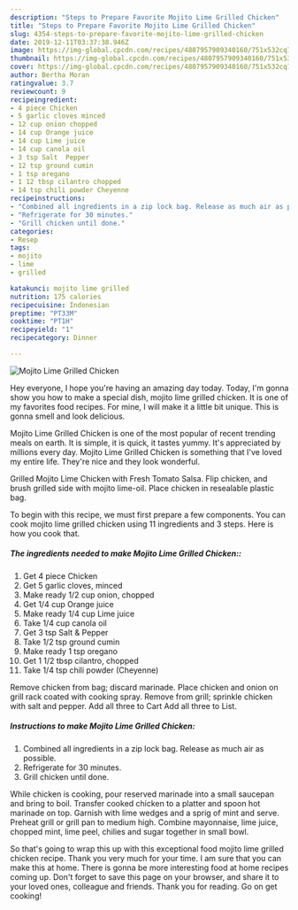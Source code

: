 ```yaml
---
description: "Steps to Prepare Favorite Mojito Lime Grilled Chicken"
title: "Steps to Prepare Favorite Mojito Lime Grilled Chicken"
slug: 4354-steps-to-prepare-favorite-mojito-lime-grilled-chicken
date: 2019-12-11T03:37:38.946Z
image: https://img-global.cpcdn.com/recipes/4807957909340160/751x532cq70/mojito-lime-grilled-chicken-recipe-main-photo.jpg
thumbnail: https://img-global.cpcdn.com/recipes/4807957909340160/751x532cq70/mojito-lime-grilled-chicken-recipe-main-photo.jpg
cover: https://img-global.cpcdn.com/recipes/4807957909340160/751x532cq70/mojito-lime-grilled-chicken-recipe-main-photo.jpg
author: Bertha Moran
ratingvalue: 3.7
reviewcount: 9
recipeingredient:
- 4 piece Chicken
- 5 garlic cloves minced
- 12 cup onion chopped
- 14 cup Orange juice
- 14 cup Lime juice
- 14 cup canola oil
- 3 tsp Salt  Pepper
- 12 tsp ground cumin
- 1 tsp oregano
- 1 12 tbsp cilantro chopped
- 14 tsp chili powder Cheyenne
recipeinstructions:
- "Combined all ingredients in a zip lock bag. Release as much air as possible."
- "Refrigerate for 30 minutes."
- "Grill chicken until done."
categories:
- Resep
tags:
- mojito
- lime
- grilled

katakunci: mojito lime grilled
nutrition: 175 calories
recipecuisine: Indonesian
preptime: "PT33M"
cooktime: "PT1H"
recipeyield: "1"
recipecategory: Dinner

---
```



![Mojito Lime Grilled Chicken](https://img-global.cpcdn.com/recipes/4807957909340160/751x532cq70/mojito-lime-grilled-chicken-recipe-main-photo.jpg)

Hey everyone, I hope you're having an amazing day today. Today, I'm gonna show you how to make a special dish, mojito lime grilled chicken. It is one of my favorites food recipes. For mine, I will make it a little bit unique. This is gonna smell and look delicious.

Mojito Lime Grilled Chicken is one of the most popular of recent trending meals on earth. It is simple, it is quick, it tastes yummy. It's appreciated by millions every day. Mojito Lime Grilled Chicken is something that I've loved my entire life. They're nice and they look wonderful.

Grilled Mojito Lime Chicken with Fresh Tomato Salsa. Flip chicken, and brush grilled side with mojito lime-oil. Place chicken in resealable plastic bag.


To begin with this recipe, we must first prepare a few components. You can cook mojito lime grilled chicken using 11 ingredients and 3 steps. Here is how you cook that.

##### The ingredients needed to make Mojito Lime Grilled Chicken::

1. Get 4 piece Chicken
1. Get 5 garlic cloves, minced
1. Make ready 1/2 cup onion, chopped
1. Get 1/4 cup Orange juice
1. Make ready 1/4 cup Lime juice
1. Take 1/4 cup canola oil
1. Get 3 tsp Salt &amp; Pepper
1. Take 1/2 tsp ground cumin
1. Make ready 1 tsp oregano
1. Get 1 1/2 tbsp cilantro, chopped
1. Take 1/4 tsp chili powder (Cheyenne)


Remove chicken from bag; discard marinade. Place chicken and onion on grill rack coated with cooking spray. Remove from grill; sprinkle chicken with salt and pepper. Add all three to Cart Add all three to List. 

##### Instructions to make Mojito Lime Grilled Chicken:

1. Combined all ingredients in a zip lock bag. Release as much air as possible.
1. Refrigerate for 30 minutes.
1. Grill chicken until done.


While chicken is cooking, pour reserved marinade into a small saucepan and bring to boil. Transfer cooked chicken to a platter and spoon hot marinade on top. Garnish with lime wedges and a sprig of mint and serve. Preheat grill or grill pan to medium high. Combine mayonnaise, lime juice, chopped mint, lime peel, chilies and sugar together in small bowl. 

So that's going to wrap this up with this exceptional food mojito lime grilled chicken recipe. Thank you very much for your time. I am sure that you can make this at home. There is gonna be more interesting food at home recipes coming up. Don't forget to save this page on your browser, and share it to your loved ones, colleague and friends. Thank you for reading. Go on get cooking!
